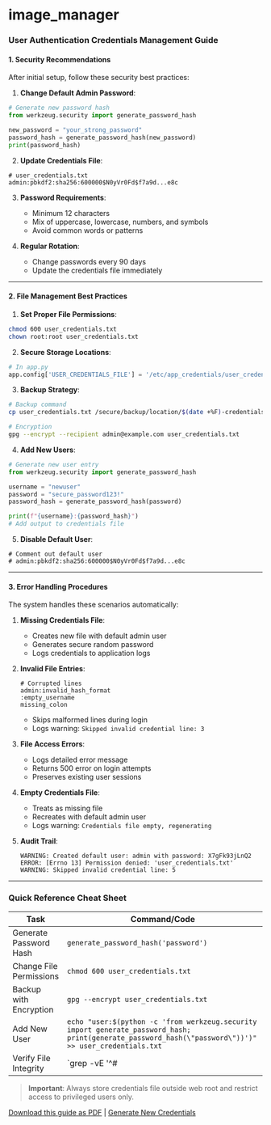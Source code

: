 # image_manager

### User Authentication Credentials Management Guide

#### 1. Security Recommendations

After initial setup, follow these security best practices:

1. **Change Default Admin Password**:
```python
# Generate new password hash
from werkzeug.security import generate_password_hash

new_password = "your_strong_password"
password_hash = generate_password_hash(new_password)
print(password_hash)
```

2. **Update Credentials File**:
```text
# user_credentials.txt
admin:pbkdf2:sha256:600000$N0yVr0Fd$f7a9d...e8c
```

3. **Password Requirements**:
   - Minimum 12 characters
   - Mix of uppercase, lowercase, numbers, and symbols
   - Avoid common words or patterns

4. **Regular Rotation**:
   - Change passwords every 90 days
   - Update the credentials file immediately

---

#### 2. File Management Best Practices

1. **Set Proper File Permissions**:
```bash
chmod 600 user_credentials.txt
chown root:root user_credentials.txt
```

2. **Secure Storage Locations**:
```python
# In app.py
app.config['USER_CREDENTIALS_FILE'] = '/etc/app_credentials/user_credentials.txt'
```

3. **Backup Strategy**:
```bash
# Backup command
cp user_credentials.txt /secure/backup/location/$(date +%F)-credentials.txt

# Encryption
gpg --encrypt --recipient admin@example.com user_credentials.txt
```

4. **Add New Users**:
```python
# Generate new user entry
from werkzeug.security import generate_password_hash

username = "newuser"
password = "secure_password123!"
password_hash = generate_password_hash(password)

print(f"{username}:{password_hash}")
# Add output to credentials file
```

5. **Disable Default User**:
```text
# Comment out default user
# admin:pbkdf2:sha256:600000$N0yVr0Fd$f7a9d...e8c
```

---

#### 3. Error Handling Procedures

The system handles these scenarios automatically:

1. **Missing Credentials File**:
   - Creates new file with default admin user
   - Generates secure random password
   - Logs credentials to application logs

2. **Invalid File Entries**:
   ```text
   # Corrupted lines
   admin:invalid_hash_format
   :empty_username
   missing_colon
   ```
   - Skips malformed lines during login
   - Logs warning: `Skipped invalid credential line: 3`

3. **File Access Errors**:
   - Logs detailed error message
   - Returns 500 error on login attempts
   - Preserves existing user sessions

4. **Empty Credentials File**:
   - Treats as missing file
   - Recreates with default admin user
   - Logs warning: `Credentials file empty, regenerating`

5. **Audit Trail**:
   ```log
   WARNING: Created default user: admin with password: X7gFk93jLnQ2
   ERROR: [Errno 13] Permission denied: 'user_credentials.txt'
   WARNING: Skipped invalid credential line: 5
   ```

---

### Quick Reference Cheat Sheet

| **Task** | **Command/Code** |
|----------|------------------|
| Generate Password Hash | `generate_password_hash('password')` |
| Change File Permissions | `chmod 600 user_credentials.txt` |
| Backup with Encryption | `gpg --encrypt user_credentials.txt` |
| Add New User | `echo "user:$(python -c 'from werkzeug.security import generate_password_hash; print(generate_password_hash(\"password\"))')" >> user_credentials.txt` |
| Verify File Integrity | `grep -vE '^#|^$' user_credentials.txt \| awk -F: '{print NF-1}' \| grep -v 1` |

> **Important**: Always store credentials file outside web root and restrict access to privileged users only.

[Download this guide as PDF](#) | [Generate New Credentials](#)